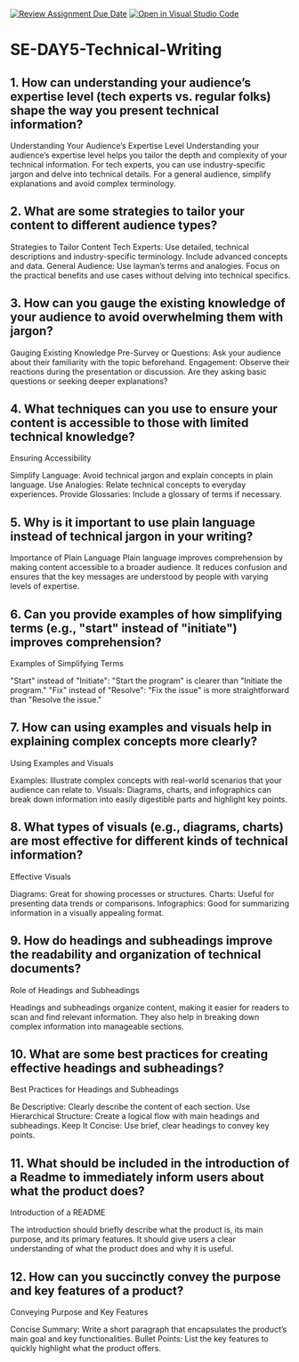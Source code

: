 [![Review Assignment Due Date](https://classroom.github.com/assets/deadline-readme-button-22041afd0340ce965d47ae6ef1cefeee28c7c493a6346c4f15d667ab976d596c.svg)](https://classroom.github.com/a/zsAR-pyY)
[![Open in Visual Studio Code](https://classroom.github.com/assets/open-in-vscode-2e0aaae1b6195c2367325f4f02e2d04e9abb55f0b24a779b69b11b9e10269abc.svg)](https://classroom.github.com/online_ide?assignment_repo_id=15660245&assignment_repo_type=AssignmentRepo)
# SE-DAY5-Technical-Writing
## 1. How can understanding your audience’s expertise level (tech experts vs. regular folks) shape the way you present technical information?
Understanding Your Audience’s Expertise Level
Understanding your audience’s expertise level helps you tailor the depth and complexity of your technical information. For tech experts, you can use industry-specific jargon and delve into technical details. For a general audience, simplify explanations and avoid complex terminology.

## 2. What are some strategies to tailor your content to different audience types?
Strategies to Tailor Content
Tech Experts: Use detailed, technical descriptions and industry-specific terminology. Include advanced concepts and data.
General Audience: Use layman’s terms and analogies. Focus on the practical benefits and use cases without delving into technical specifics.

## 3. How can you gauge the existing knowledge of your audience to avoid overwhelming them with jargon?
Gauging Existing Knowledge
Pre-Survey or Questions: Ask your audience about their familiarity with the topic beforehand.
Engagement: Observe their reactions during the presentation or discussion. Are they asking basic questions or seeking deeper explanations?

## 4. What techniques can you use to ensure your content is accessible to those with limited technical knowledge?

 Ensuring Accessibility

Simplify Language: Avoid technical jargon and explain concepts in plain language.
Use Analogies: Relate technical concepts to everyday experiences.
Provide Glossaries: Include a glossary of terms if necessary.
## 5. Why is it important to use plain language instead of technical jargon in your writing?

 Importance of Plain Language
Plain language improves comprehension by making content accessible to a broader audience. It reduces confusion and ensures that the key messages are understood by people with varying levels of expertise.

## 6. Can you provide examples of how simplifying terms (e.g., "start" instead of "initiate") improves comprehension?
Examples of Simplifying Terms

"Start" instead of "Initiate": "Start the program" is clearer than "Initiate the program."
"Fix" instead of "Resolve": "Fix the issue" is more straightforward than "Resolve the issue."

## 7. How can using examples and visuals help in explaining complex concepts more clearly?

Using Examples and Visuals

Examples: Illustrate complex concepts with real-world scenarios that your audience can relate to.
Visuals: Diagrams, charts, and infographics can break down information into easily digestible parts and highlight key points.

## 8. What types of visuals (e.g., diagrams, charts) are most effective for different kinds of technical information?
Effective Visuals

Diagrams: Great for showing processes or structures.
Charts: Useful for presenting data trends or comparisons.
Infographics: Good for summarizing information in a visually appealing format.

## 9. How do headings and subheadings improve the readability and organization of technical documents?

Role of Headings and Subheadings

Headings and subheadings organize content, making it easier for readers to scan and find relevant information. They also help in breaking down complex information into manageable sections.
## 10. What are some best practices for creating effective headings and subheadings?

Best Practices for Headings and Subheadings

Be Descriptive: Clearly describe the content of each section.
Use Hierarchical Structure: Create a logical flow with main headings and subheadings.
Keep It Concise: Use brief, clear headings to convey key points.
## 11. What should be included in the introduction of a Readme to immediately inform users about what the product does?
Introduction of a README

The introduction should briefly describe what the product is, its main purpose, and its primary features. It should give users a clear understanding of what the product does and why it is useful.

## 12. How can you succinctly convey the purpose and key features of a product?

Conveying Purpose and Key Features

Concise Summary: Write a short paragraph that encapsulates the product’s main goal and key functionalities.
Bullet Points: List the key features to quickly highlight what the product offers.
